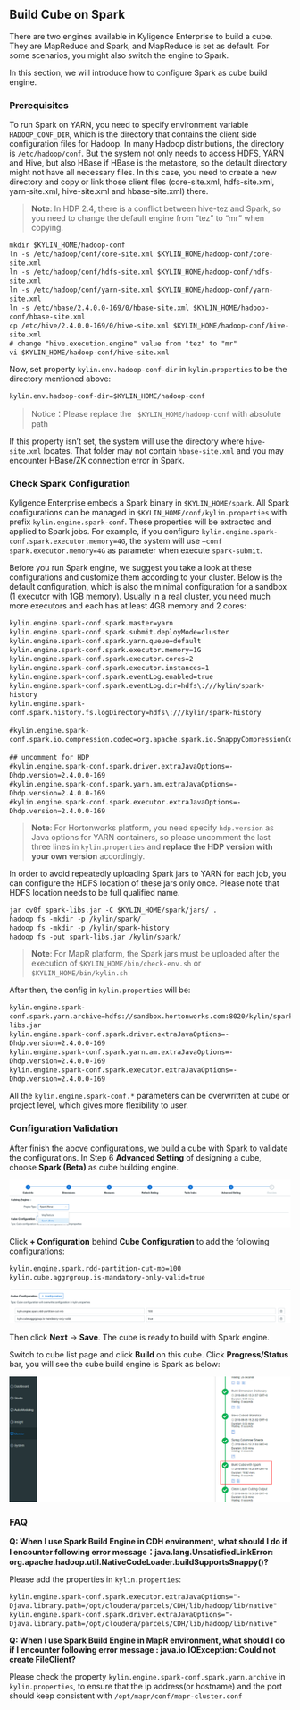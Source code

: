 ## Build Cube on Spark

There are two engines available in Kyligence Enterprise to build a cube. They are MapReduce and Spark, and MapReduce is set as default. For some scenarios, you might also switch the engine to Spark. 

In this section, we will introduce how to configure Spark as cube build engine.

### Prerequisites
To run Spark on YARN, you need to specify environment variable `HADOOP_CONF_DIR`, which is the directory that contains the client side configuration files for Hadoop. In many Hadoop distributions, the directory is `/etc/hadoop/conf`. But the system not only needs to access HDFS, YARN and Hive, but also HBase if HBase is the metastore, so the default directory might not have all necessary files. In this case, you need to create a new directory and copy or link those client files (core-site.xml, hdfs-site.xml, yarn-site.xml, hive-site.xml and hbase-site.xml) there.

> **Note**: In HDP 2.4, there is a conflict between hive-tez and Spark, so you need to change the default engine from “tez” to “mr” when copying.

```shell
mkdir $KYLIN_HOME/hadoop-conf
ln -s /etc/hadoop/conf/core-site.xml $KYLIN_HOME/hadoop-conf/core-site.xml 
ln -s /etc/hadoop/conf/hdfs-site.xml $KYLIN_HOME/hadoop-conf/hdfs-site.xml 
ln -s /etc/hadoop/conf/yarn-site.xml $KYLIN_HOME/hadoop-conf/yarn-site.xml 
ln -s /etc/hbase/2.4.0.0-169/0/hbase-site.xml $KYLIN_HOME/hadoop-conf/hbase-site.xml 
cp /etc/hive/2.4.0.0-169/0/hive-site.xml $KYLIN_HOME/hadoop-conf/hive-site.xml
# change "hive.execution.engine" value from "tez" to "mr"
vi $KYLIN_HOME/hadoop-conf/hive-site.xml 
```

Now, set property `kylin.env.hadoop-conf-dir` in `kylin.properties` to be the directory mentioned above:

```properties
kylin.env.hadoop-conf-dir=$KYLIN_HOME/hadoop-conf
```
> Notice：Please replace the ` $KYLIN_HOME/hadoop-conf` with absolute path

If this property isn’t set, the system will use the directory where `hive-site.xml` locates. That folder may not contain `hbase-site.xml` and you may encounter HBase/ZK connection error in Spark.

### Check Spark Configuration
Kyligence Enterprise embeds a Spark binary in `$KYLIN_HOME/spark`. All Spark configurations can be managed in `$KYLIN_HOME/conf/kylin.properties` with prefix `kylin.engine.spark-conf`. These properties will be extracted and applied to Spark jobs. For example, if you configure `kylin.engine.spark-conf.spark.executor.memory=4G`, the system will use `–conf spark.executor.memory=4G` as parameter when execute `spark-submit`.

Before you run Spark engine, we suggest you take a look at these configurations and customize them according to your cluster. Below is the default configuration, which is also the minimal configuration for a sandbox (1 executor with 1GB memory). Usually in a real cluster, you need much more executors and each has at least 4GB memory and 2 cores:

```properties
kylin.engine.spark-conf.spark.master=yarn
kylin.engine.spark-conf.spark.submit.deployMode=cluster
kylin.engine.spark-conf.spark.yarn.queue=default
kylin.engine.spark-conf.spark.executor.memory=1G
kylin.engine.spark-conf.spark.executor.cores=2
kylin.engine.spark-conf.spark.executor.instances=1
kylin.engine.spark-conf.spark.eventLog.enabled=true
kylin.engine.spark-conf.spark.eventLog.dir=hdfs\:///kylin/spark-history
kylin.engine.spark-conf.spark.history.fs.logDirectory=hdfs\:///kylin/spark-history

#kylin.engine.spark-conf.spark.io.compression.codec=org.apache.spark.io.SnappyCompressionCodec

## uncomment for HDP
#kylin.engine.spark-conf.spark.driver.extraJavaOptions=-Dhdp.version=2.4.0.0-169
#kylin.engine.spark-conf.spark.yarn.am.extraJavaOptions=-Dhdp.version=2.4.0.0-169
#kylin.engine.spark-conf.spark.executor.extraJavaOptions=-Dhdp.version=2.4.0.0-169
```
> **Note**: For Hortonworks platform, you need specify `hdp.version` as Java options for YARN containers, so please uncomment the last three lines in `kylin.properties` and **replace the HDP version with your own version** accordingly.

In order to avoid repeatedly uploading Spark jars to YARN for each job, you can configure the HDFS location of these jars only once. Please note that HDFS location needs to be full qualified name.

```shell
jar cv0f spark-libs.jar -C $KYLIN_HOME/spark/jars/ .
hadoop fs -mkdir -p /kylin/spark/
hadoop fs -mkdir -p /kylin/spark-history
hadoop fs -put spark-libs.jar /kylin/spark/
```

> **Note**: For MapR platform, the Spark jars must be uploaded after the execution of `$KYLIN_HOME/bin/check-env.sh` or `$KYLIN_HOME/bin/kylin.sh` 

After then, the config in `kylin.properties` will be:

```properties
kylin.engine.spark-conf.spark.yarn.archive=hdfs://sandbox.hortonworks.com:8020/kylin/spark/spark-libs.jar
kylin.engine.spark-conf.spark.driver.extraJavaOptions=-Dhdp.version=2.4.0.0-169
kylin.engine.spark-conf.spark.yarn.am.extraJavaOptions=-Dhdp.version=2.4.0.0-169
kylin.engine.spark-conf.spark.executor.extraJavaOptions=-Dhdp.version=2.4.0.0-169
```

All the `kylin.engine.spark-conf.*` parameters can be overwritten at cube or project level, which gives more flexibility to user.

### Configuration Validation

After finish the above configurations, we build a cube with Spark to validate the configurations. In Step 6 **Advanced Setting** of designing a cube, choose **Spark (Beta)** as cube building engine.

![Choose Spark(Beta) as cubing engine](images/spark1.en.png)

Click **+ Configuration** behind **Cube Configuration** to add the following configurations:

```properties
kylin.engine.spark.rdd-partition-cut-mb=100
kylin.cube.aggrgroup.is-mandatory-only-valid=true
```

![Add configurations](images/spark3.en.png)

Then click **Next** -> **Save**. The cube is ready to build with Spark engine.

Switch to cube list page and click **Build** on this cube. Click **Progress/Status** bar, you will see the cube build engine is Spark as below:

![Spark cubing engine](images/spark2.en.png)

### FAQ

**Q: When I use Spark Build Engine in CDH environment, what should I do if I encounter following error message：java.lang.UnsatisfiedLinkError: org.apache.hadoop.util.NativeCodeLoader.buildSupportsSnappy()?**

Please add the properties in `kylin.properties`:
```properties
kylin.engine.spark-conf.spark.executor.extraJavaOptions="-Djava.library.path=/opt/cloudera/parcels/CDH/lib/hadoop/lib/native"
kylin.engine.spark-conf.spark.driver.extraJavaOptions="-Djava.library.path=/opt/cloudera/parcels/CDH/lib/hadoop/lib/native"
```


**Q: When I use Spark Build Engine in MapR environment, what should I do if I encounter following error message : java.io.IOException: Could not create FileClient?**

Please check the property `kylin.engine.spark-conf.spark.yarn.archive` in `kylin.properties`, to ensure that the ip address(or hostname) and the port should keep consistent with `/opt/mapr/conf/mapr-cluster.conf`
